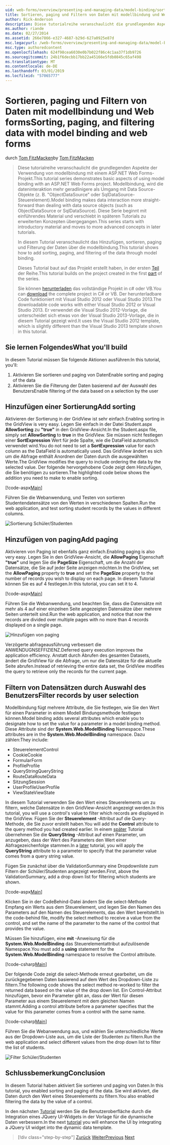 ```yaml
---
uid: web-forms/overview/presenting-and-managing-data/model-binding/sorting-paging-and-filtering-data
title: Sortieren, paging und Filtern von Daten mit modellbindung und Web Forms | Microsoft-Dokumentation
author: Rick-Anderson
description: Diese tutorialreihe veranschaulicht die grundlegenden Aspekte der Verwendung von modellbindung mit einem ASP.NET Web Forms-Projekt. Modellbindung macht die dateninteraktion Weitere gerade-...
ms.author: riande
ms.date: 02/27/2014
ms.assetid: 266e7866-e327-4687-b29d-627a0925e87d
msc.legacyurl: /web-forms/overview/presenting-and-managing-data/model-binding/sorting-paging-and-filtering-data
msc.type: authoredcontent
ms.openlocfilehash: 624f98cea6030e0b7b022f86c4c1aa37f1db9726
ms.sourcegitcommit: 24b1f6decbb17bb22a45166e5fdb0845c65af498
ms.translationtype: MT
ms.contentlocale: de-DE
ms.lasthandoff: 03/01/2019
ms.locfileid: "57065777"
---
```

<a name="sorting-paging-and-filtering-data-with-model-binding-and-web-forms"></a><span data-ttu-id="24c99-104">Sortieren, paging und Filtern von Daten mit modellbindung und Web forms</span><span class="sxs-lookup"><span data-stu-id="24c99-104">Sorting, paging, and filtering data with model binding and web forms</span></span>
====================
<span data-ttu-id="24c99-105">durch [Tom FitzMacken](https://github.com/tfitzmac)</span><span class="sxs-lookup"><span data-stu-id="24c99-105">by [Tom FitzMacken](https://github.com/tfitzmac)</span></span>

> <span data-ttu-id="24c99-106">Diese tutorialreihe veranschaulicht die grundlegenden Aspekte der Verwendung von modellbindung mit einem ASP.NET Web Forms-Projekt.</span><span class="sxs-lookup"><span data-stu-id="24c99-106">This tutorial series demonstrates basic aspects of using model binding with an ASP.NET Web Forms project.</span></span> <span data-ttu-id="24c99-107">Modellbindung, wird die dateninteraktion mehr geradlinigere als Umgang mit Data Source-Objekte (z. B. "ObjectDataSource" oder SqlDataSource-Steuerelement).</span><span class="sxs-lookup"><span data-stu-id="24c99-107">Model binding makes data interaction more straight-forward than dealing with data source objects (such as ObjectDataSource or SqlDataSource).</span></span> <span data-ttu-id="24c99-108">Diese Serie beginnt mit einführendes Material und verschiebt in späteren Tutorials zu erweiterten Konzepten übergegangen.</span><span class="sxs-lookup"><span data-stu-id="24c99-108">This series starts with introductory material and moves to more advanced concepts in later tutorials.</span></span>
> 
> <span data-ttu-id="24c99-109">In diesem Tutorial veranschaulicht das Hinzufügen, sortieren, paging und Filterung der Daten über die modellbindung.</span><span class="sxs-lookup"><span data-stu-id="24c99-109">This tutorial shows how to add sorting, paging, and filtering of the data through model binding.</span></span>
> 
> <span data-ttu-id="24c99-110">Dieses Tutorial baut auf das Projekt erstellt haben, in der ersten [Teil](retrieving-data.md) der Reihe.</span><span class="sxs-lookup"><span data-stu-id="24c99-110">This tutorial builds on the project created in the first [part](retrieving-data.md) of the series.</span></span>
> 
> <span data-ttu-id="24c99-111">Sie können [herunterladen](https://go.microsoft.com/fwlink/?LinkId=286116) das vollständige Projekt in c# oder VB.</span><span class="sxs-lookup"><span data-stu-id="24c99-111">You can [download](https://go.microsoft.com/fwlink/?LinkId=286116) the complete project in C# or VB.</span></span> <span data-ttu-id="24c99-112">Der herunterladbare Code funktioniert mit Visual Studio 2012 oder Visual Studio 2013.</span><span class="sxs-lookup"><span data-stu-id="24c99-112">The downloadable code works with either Visual Studio 2012 or Visual Studio 2013.</span></span> <span data-ttu-id="24c99-113">Er verwendet die Visual Studio 2012-Vorlage, die unterscheidet sich etwas von der Visual Studio 2013-Vorlage, die in diesem Tutorial gezeigt wird.</span><span class="sxs-lookup"><span data-stu-id="24c99-113">It uses the Visual Studio 2012 template, which is slightly different than the Visual Studio 2013 template shown in this tutorial.</span></span>


## <a name="what-youll-build"></a><span data-ttu-id="24c99-114">Sie lernen Folgendes</span><span class="sxs-lookup"><span data-stu-id="24c99-114">What you'll build</span></span>

<span data-ttu-id="24c99-115">In diesem Tutorial müssen Sie folgende Aktionen ausführen:</span><span class="sxs-lookup"><span data-stu-id="24c99-115">In this tutorial, you'll:</span></span>

1. <span data-ttu-id="24c99-116">Aktivieren Sie sortieren und paging von Daten</span><span class="sxs-lookup"><span data-stu-id="24c99-116">Enable sorting and paging of the data</span></span>
2. <span data-ttu-id="24c99-117">Aktivieren Sie die Filterung der Daten basierend auf der Auswahl des Benutzers</span><span class="sxs-lookup"><span data-stu-id="24c99-117">Enable filtering of the data based on a selection by the user</span></span>

## <a name="add-sorting"></a><span data-ttu-id="24c99-118">Hinzufügen einer Sortierung</span><span class="sxs-lookup"><span data-stu-id="24c99-118">Add sorting</span></span>

<span data-ttu-id="24c99-119">Aktivieren der Sortierung in der GridView ist sehr einfach.</span><span class="sxs-lookup"><span data-stu-id="24c99-119">Enabling sorting in the GridView is very easy.</span></span> <span data-ttu-id="24c99-120">Legen Sie einfach in der Datei Student.aspx **AllowSorting** zu **"true"** in den GridView-Ansicht.</span><span class="sxs-lookup"><span data-stu-id="24c99-120">In the Student.aspx file, simply set **AllowSorting** to **true** in the GridView.</span></span> <span data-ttu-id="24c99-121">Sie müssen nicht festlegen einer **SortExpression** Wert für jede Spalte, wie die DataField automatisch verwendet wird.</span><span class="sxs-lookup"><span data-stu-id="24c99-121">You do not need to set a **SortExpression** value for each column as the DataField is automatically used.</span></span> <span data-ttu-id="24c99-122">Das GridView ändert es sich um die Abfrage enthält Anordnen der Daten durch die ausgewählten Werte.</span><span class="sxs-lookup"><span data-stu-id="24c99-122">The GridView modifies the query to include ordering the data by the selected value.</span></span> <span data-ttu-id="24c99-123">Der folgende hervorgehobene Code zeigt dem Hinzufügen, die Sie benötigen zu sortieren.</span><span class="sxs-lookup"><span data-stu-id="24c99-123">The highlighted code below shows the addition you need to make to enable sorting.</span></span>

[!code-aspx[Main](sorting-paging-and-filtering-data/samples/sample1.aspx?highlight=5)]

<span data-ttu-id="24c99-124">Führen Sie die Webanwendung, und Testen von sortieren Studentendatensätze von den Werten in verschiedenen Spalten.</span><span class="sxs-lookup"><span data-stu-id="24c99-124">Run the web application, and test sorting student records by the values in different columns.</span></span>

![Sortierung Schüler/Studenten](sorting-paging-and-filtering-data/_static/image2.png)

## <a name="add-paging"></a><span data-ttu-id="24c99-126">Hinzufügen von paging</span><span class="sxs-lookup"><span data-stu-id="24c99-126">Add paging</span></span>

<span data-ttu-id="24c99-127">Aktivieren von Paging ist ebenfalls ganz einfach.</span><span class="sxs-lookup"><span data-stu-id="24c99-127">Enabling paging is also very easy.</span></span> <span data-ttu-id="24c99-128">Legen Sie in den GridView-Ansicht, die **AllowPaging** Eigenschaft **"true"** und legen Sie die **PageSize** Eigenschaft, um die Anzahl der Datensätze, die Sie auf jeder Seite anzeigen möchten.</span><span class="sxs-lookup"><span data-stu-id="24c99-128">In the GridView, set the **AllowPaging** property to **true** and set the **PageSize** property to the number of records you wish to display on each page.</span></span> <span data-ttu-id="24c99-129">In diesem Tutorial können Sie es auf 4 festlegen.</span><span class="sxs-lookup"><span data-stu-id="24c99-129">In this tutorial, you can set it to 4.</span></span>

[!code-aspx[Main](sorting-paging-and-filtering-data/samples/sample2.aspx?highlight=5)]

<span data-ttu-id="24c99-130">Führen Sie die Webanwendung, und beachten Sie, dass die Datensätze mit mehr als 4 auf einer einzelnen Seite angezeigten Datensätze über mehrere Seiten unterteilt sind.</span><span class="sxs-lookup"><span data-stu-id="24c99-130">Run the web application, and notice that now the records are divided over multiple pages with no more than 4 records displayed on a single page.</span></span>

![Hinzufügen von paging](sorting-paging-and-filtering-data/_static/image4.png)

<span data-ttu-id="24c99-132">Verzögerte abfrageausführung verbessert die ANWENDUGNSEFFIZIENZ.</span><span class="sxs-lookup"><span data-stu-id="24c99-132">Deferred query execution improves the application efficiency.</span></span> <span data-ttu-id="24c99-133">Anstatt durch Abrufen des gesamten Datasets, ändert die GridView für die Abfrage, um nur die Datensätze für die aktuelle Seite abrufen.</span><span class="sxs-lookup"><span data-stu-id="24c99-133">Instead of retrieving the entire data set, the GridView modifies the query to retrieve only the records for the current page.</span></span>

## <a name="filter-records-by-user-selection"></a><span data-ttu-id="24c99-134">Filtern von Datensätzen durch Auswahl des Benutzers</span><span class="sxs-lookup"><span data-stu-id="24c99-134">Filter records by user selection</span></span>

<span data-ttu-id="24c99-135">Modellbindung fügt mehrere Attribute, die Sie festlegen, wie Sie den Wert für einen Parameter in einem Modell Bindungsmethode festlegen können.</span><span class="sxs-lookup"><span data-stu-id="24c99-135">Model binding adds several attributes which enable you to designate how to set the value for a parameter in a model binding method.</span></span> <span data-ttu-id="24c99-136">Diese Attribute sind der **System.Web.ModelBinding** Namespace.</span><span class="sxs-lookup"><span data-stu-id="24c99-136">These attributes are in the **System.Web.ModelBinding** namespace.</span></span> <span data-ttu-id="24c99-137">Dazu zählen:</span><span class="sxs-lookup"><span data-stu-id="24c99-137">They include:</span></span>

- <span data-ttu-id="24c99-138">Steuerelement</span><span class="sxs-lookup"><span data-stu-id="24c99-138">Control</span></span>
- <span data-ttu-id="24c99-139">Cookie</span><span class="sxs-lookup"><span data-stu-id="24c99-139">Cookie</span></span>
- <span data-ttu-id="24c99-140">Formular</span><span class="sxs-lookup"><span data-stu-id="24c99-140">Form</span></span>
- <span data-ttu-id="24c99-141">Profile</span><span class="sxs-lookup"><span data-stu-id="24c99-141">Profile</span></span>
- <span data-ttu-id="24c99-142">QueryString</span><span class="sxs-lookup"><span data-stu-id="24c99-142">QueryString</span></span>
- <span data-ttu-id="24c99-143">RouteData</span><span class="sxs-lookup"><span data-stu-id="24c99-143">RouteData</span></span>
- <span data-ttu-id="24c99-144">Sitzung</span><span class="sxs-lookup"><span data-stu-id="24c99-144">Session</span></span>
- <span data-ttu-id="24c99-145">UserProfile</span><span class="sxs-lookup"><span data-stu-id="24c99-145">UserProfile</span></span>
- <span data-ttu-id="24c99-146">ViewState</span><span class="sxs-lookup"><span data-stu-id="24c99-146">ViewState</span></span>

<span data-ttu-id="24c99-147">In diesem Tutorial verwenden Sie den Wert eines Steuerelements um zu filtern, welche Datensätze in den GridView-Ansicht angezeigt werden.</span><span class="sxs-lookup"><span data-stu-id="24c99-147">In this tutorial, you will use a control's value to filter which records are displayed in the GridView.</span></span> <span data-ttu-id="24c99-148">Fügen Sie der **Steuerelement** -Attribut auf die Query-Methode, die Sie zuvor erstellt haben.</span><span class="sxs-lookup"><span data-stu-id="24c99-148">You will add the **Control** attribute to the query method you had created earlier.</span></span> <span data-ttu-id="24c99-149">In einem [später](using-query-string-values-to-retrieve-data.md) Tutorial übernehmen Sie die **QueryString** -Attribut auf einen Parameter, um anzugeben, dass der Wert des Parameters den Wert einer Abfragezeichenfolge stammen.</span><span class="sxs-lookup"><span data-stu-id="24c99-149">In a [later](using-query-string-values-to-retrieve-data.md) tutorial, you will apply the **QueryString** attribute to a parameter to specify that the parameter value comes from a query string value.</span></span>

<span data-ttu-id="24c99-150">Fügen Sie zunächst über die ValidationSummary eine Dropdownliste zum Filtern der Schüler/Studenten angezeigt werden.</span><span class="sxs-lookup"><span data-stu-id="24c99-150">First, above the ValidationSummary, add a drop down list for filtering which students are shown.</span></span>

[!code-aspx[Main](sorting-paging-and-filtering-data/samples/sample3.aspx?highlight=3-11)]

<span data-ttu-id="24c99-151">Klicken Sie in der CodeBehind-Datei ändern Sie die select-Methode Empfang ein Werts aus dem Steuerelement, und legen Sie den Namen des Parameters auf den Namen des Steuerelements, das den Wert bereitstellt.</span><span class="sxs-lookup"><span data-stu-id="24c99-151">In the code-behind file, modify the select method to receive a value from the control, and set the name of the parameter to the name of the control that provides the value.</span></span>

<span data-ttu-id="24c99-152">Müssen Sie hinzufügen, eine **mit** -Anweisung für die **System.Web.ModelBinding** das Steuerelementattribut aufzulösende Namespace.</span><span class="sxs-lookup"><span data-stu-id="24c99-152">You must add a **using** statement for the **System.Web.ModelBinding** namespace to resolve the Control attribute.</span></span>

[!code-csharp[Main](sorting-paging-and-filtering-data/samples/sample4.cs)]

<span data-ttu-id="24c99-153">Der folgende Code zeigt die select-Methode erneut gearbeitet, um die zurückgegebenen Daten basierend auf dem Wert des Dropdown-Liste zu filtern.</span><span class="sxs-lookup"><span data-stu-id="24c99-153">The following code shows the select method re-worked to filter the returned data based on the value of the drop down list.</span></span> <span data-ttu-id="24c99-154">Ein Control-Attribut hinzufügen, bevor ein Parameter gibt an, dass der Wert für diesen Parameter aus einem Steuerelement mit dem gleichen Namen stammt.</span><span class="sxs-lookup"><span data-stu-id="24c99-154">Adding a control attribute before a parameter specifies that the value for this parameter comes from a control with the same name.</span></span>

[!code-csharp[Main](sorting-paging-and-filtering-data/samples/sample5.cs)]

<span data-ttu-id="24c99-155">Führen Sie die Webanwendung aus, und wählen Sie unterschiedliche Werte aus der Dropdown-Liste aus, um die Liste der Studenten zu filtern.</span><span class="sxs-lookup"><span data-stu-id="24c99-155">Run the web application and select different values from the drop down list to filter the list of students.</span></span>

![Filter Schüler/Studenten](sorting-paging-and-filtering-data/_static/image6.png)

## <a name="conclusion"></a><span data-ttu-id="24c99-157">Schlussbemerkung</span><span class="sxs-lookup"><span data-stu-id="24c99-157">Conclusion</span></span>

<span data-ttu-id="24c99-158">In diesem Tutorial haben aktiviert Sie sortieren und paging von Daten.</span><span class="sxs-lookup"><span data-stu-id="24c99-158">In this tutorial, you enabled sorting and paging of the data.</span></span> <span data-ttu-id="24c99-159">Sie wird aktiviert, die Daten durch den Wert eines Steuerelements zu filtern.</span><span class="sxs-lookup"><span data-stu-id="24c99-159">You also enabled filtering the data by the value of a control.</span></span>

<span data-ttu-id="24c99-160">In den nächsten [Tutorial](integrating-jquery-ui.md) werden Sie die Benutzeroberfläche durch die Integration eines JQuery UI-Widgets in der Vorlage für die dynamische Daten verbessern.</span><span class="sxs-lookup"><span data-stu-id="24c99-160">In the next [tutorial](integrating-jquery-ui.md) you will enhance the UI by integrating a JQuery UI widget into the dynamic data template.</span></span>

> [!div class="step-by-step"]
> <span data-ttu-id="24c99-161">[Zurück](updating-deleting-and-creating-data.md)
> [Weiter](integrating-jquery-ui.md)</span><span class="sxs-lookup"><span data-stu-id="24c99-161">[Previous](updating-deleting-and-creating-data.md)
[Next](integrating-jquery-ui.md)</span></span>
